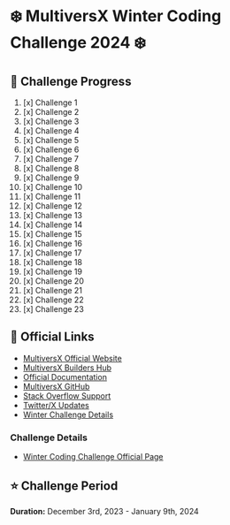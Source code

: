 # ❄️ MultiversX Winter Coding Challenge 2024 ❄️

## 🎯 Challenge Progress

1. [x] Challenge 1
2. [x] Challenge 2
3. [x] Challenge 3
4. [x] Challenge 4
5. [x] Challenge 5
6. [x] Challenge 6
7. [x] Challenge 7
8. [x] Challenge 8
9. [x] Challenge 9
10. [x] Challenge 10
11. [x] Challenge 11
12. [x] Challenge 12
13. [x] Challenge 13
14. [x] Challenge 14
15. [x] Challenge 15
16. [x] Challenge 16
17. [x] Challenge 17
18. [x] Challenge 18
19. [x] Challenge 19
20. [x] Challenge 20
21. [x] Challenge 21
22. [x] Challenge 22
23. [x] Challenge 23

## 🔗 Official Links
- [MultiversX Official Website](https://multiversx.com/)
- [MultiversX Builders Hub](https://multiversx.com/builders-hub)
- [Official Documentation](https://docs.multiversx.com/)
- [MultiversX GitHub](https://github.com/multiversx)
- [Stack Overflow Support](https://stackoverflow.com/questions/tagged/multiversx)
- [Twitter/X Updates](https://x.com/CodeMultiversX)
- [Winter Challenge Details](https://multiversx.notion.site/multiversx-winter-coding-challenge)


### Challenge Details
- [Winter Coding Challenge Official Page](https://multiversx.notion.site/multiversx-winter-coding-challenge)

## ⭐ Challenge Period
**Duration:** December 3rd, 2023 - January 9th, 2024
